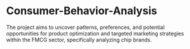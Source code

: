 # Consumer-Behavior-Analysis
The project aims to uncover patterns, preferences, and potential opportunities for product optimization and targeted marketing strategies within the FMCG sector, specifically analyzing chip brands.
